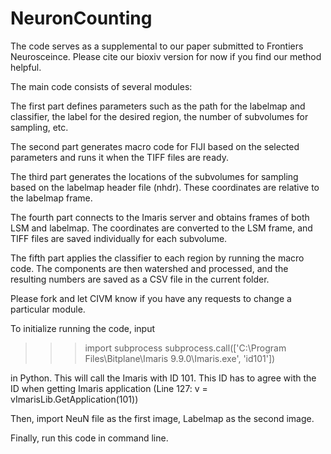 # NeuronCounting
The code serves as a supplemental to our paper submitted to Frontiers Neurosceince. Please cite our bioxiv version for now if you find our method helpful. 

The main code consists of several modules:

The first part defines parameters such as the path for the labelmap and classifier, the label for the desired region, the number of subvolumes for sampling, etc.

The second part generates macro code for FIJI based on the selected parameters and runs it when the TIFF files are ready.

The third part generates the locations of the subvolumes for sampling based on the labelmap header file (nhdr). These coordinates are relative to the labelmap frame.

The fourth part connects to the Imaris server and obtains frames of both LSM and labelmap. The coordinates are converted to the LSM frame, and TIFF files are saved individually for each subvolume.

The fifth part applies the classifier to each region by running the macro code. The components are then watershed and processed, and the resulting numbers are saved as a CSV file in the current folder.

Please fork and let CIVM know if you have any requests to change a particular module.

To initialize running the code, input 

>>>import subprocess
>>>subprocess.call(['C:\\Program Files\\Bitplane\\Imaris 9.9.0\\Imaris.exe', 'id101'])

in Python. This will call the Imaris with ID 101. This ID has to agree with the ID when getting Imaris application (Line 127: v = vImarisLib.GetApplication(101))

Then, import NeuN file as the first image, Labelmap as the second image. 

Finally, run this code in command line. 
